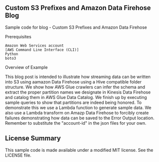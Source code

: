 ## Custom S3 Prefixes and Amazon Data Firehose Blog

Sample code for blog - Custom S3 Prefixes and Amazon Data Firehose

Prerequisites

    Amazon Web Services account
    [AWS Command Line Interface (CLI)]
    Python
    boto3

Overview of Example

This blog post is intended to illustrate how streaming data can be written into S3 using aamazon Data Firehose using a Hive compatible folder structure. We show how AWS Glue crawlers can infer the schema and extract the proper partition names we designate in Kinesis Data Firehose and catalog them in AWS Glue Data Catalog.  We finish up by executing sample queries to show that partitions are indeed being honored.  To demonstrate this we use a Lambda function to generate sample data.  We also use a Lambda transform on Amazp Data Firehose to forcibly create failures demonstrating how data can be saved to the Error Output location. Remember to substitute the "account-id" in the json files for your own.

## License Summary

This sample code is made available under a modified MIT license. See the LICENSE file.
